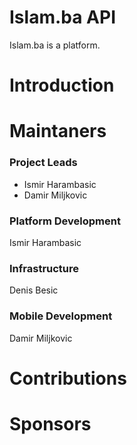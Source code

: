 # Islam.ba API

Islam.ba is a platform.

# Introduction



# Maintaners 

### Project Leads
- Ismir Harambasic
- Damir Miljkovic

### Platform Development
Ismir Harambasic

### Infrastructure
Denis Besic

### Mobile Development
Damir Miljkovic

# Contributions

# Sponsors
